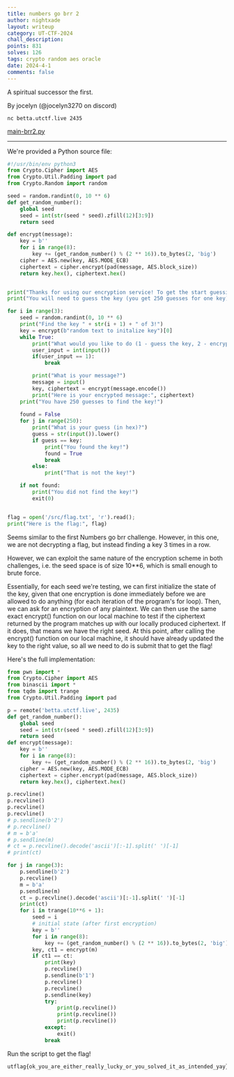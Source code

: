 ```yaml
---
title: numbers go brr 2
author: nightxade
layout: writeup
category: UT-CTF-2024
chall_description:
points: 831
solves: 126
tags: crypto random aes oracle
date: 2024-4-1
comments: false
---
```


A spiritual successor the first.

By jocelyn (@jocelyn3270 on discord)

`nc betta.utctf.live 2435`

[main-brr2.py](https://github.com/Nightxade/ctf-writeups/blob/master/assets/CTFs/UT-CTF-2024/main-brr2.py)  

---

We're provided a Python source file:  

```py
#!/usr/bin/env python3
from Crypto.Cipher import AES
from Crypto.Util.Padding import pad
from Crypto.Random import random

seed = random.randint(0, 10 ** 6)
def get_random_number():
    global seed 
    seed = int(str(seed * seed).zfill(12)[3:9])
    return seed

def encrypt(message):
    key = b''
    for i in range(8):
        key += (get_random_number() % (2 ** 16)).to_bytes(2, 'big')
    cipher = AES.new(key, AES.MODE_ECB)
    ciphertext = cipher.encrypt(pad(message, AES.block_size))
    return key.hex(), ciphertext.hex()


print("Thanks for using our encryption service! To get the start guessing, type 1. To encrypt a message, type 2.")
print("You will need to guess the key (you get 250 guesses for one key). You will do this 3 times!")

for i in range(3):
    seed = random.randint(0, 10 ** 6)
    print("Find the key " + str(i + 1) + " of 3!")
    key = encrypt(b"random text to initalize key")[0]
    while True:
        print("What would you like to do (1 - guess the key, 2 - encrypt a message)?")
        user_input = int(input())
        if(user_input == 1):
            break

        print("What is your message?")
        message = input()
        key, ciphertext = encrypt(message.encode())
        print("Here is your encrypted message:", ciphertext)
    print("You have 250 guesses to find the key!")
    
    found = False
    for j in range(250):
        print("What is your guess (in hex)?")
        guess = str(input()).lower()
        if guess == key:
            print("You found the key!")
            found = True
            break
        else:
            print("That is not the key!")

    if not found:
        print("You did not find the key!")
        exit(0)


flag = open('/src/flag.txt', 'r').read();
print("Here is the flag:", flag)
```

Seems similar to the first Numbers go brr challenge. However, in this one, we are not decrypting a flag, but instead finding a key 3 times in a row.  

However, we can exploit the same nature of the encryption scheme in both challenges, i.e. the seed space is of size 10**6, which is small enough to brute force.  

Essentially, for each seed we're testing, we can first initialize the state of the key, given that one encryption is done immediately before we are allowed to do anything (for each iteration of the program's for loop). Then, we can ask for an encryption of any plaintext. We can then use the same exact encrypt() function on our local machine to test if the ciphertext returned by the program matches up with our locally produced ciphertext. If it does, that means we have the right seed. At this point, after calling the encrypt() function on our local machine, it should have already updated the key to the right value, so all we need to do is submit that to get the flag!  

Here's the full implementation:  

```py
from pwn import *
from Crypto.Cipher import AES
from binascii import *
from tqdm import trange
from Crypto.Util.Padding import pad

p = remote('betta.utctf.live', 2435)
def get_random_number():
    global seed 
    seed = int(str(seed * seed).zfill(12)[3:9])
    return seed
def encrypt(message):
    key = b''
    for i in range(8):
        key += (get_random_number() % (2 ** 16)).to_bytes(2, 'big')
    cipher = AES.new(key, AES.MODE_ECB)
    ciphertext = cipher.encrypt(pad(message, AES.block_size))
    return key.hex(), ciphertext.hex()

p.recvline()
p.recvline()
p.recvline()
p.recvline()
# p.sendline(b'2')
# p.recvline()
# m = b'a'
# p.sendline(m)
# ct = p.recvline().decode('ascii')[:-1].split(' ')[-1]
# print(ct)

for j in range(3):
    p.sendline(b'2')
    p.recvline()
    m = b'a'
    p.sendline(m)
    ct = p.recvline().decode('ascii')[:-1].split(' ')[-1]
    print(ct)
    for i in trange(10**6 + 1):
        seed = i
        # initial state (after first encryption)
        key = b''
        for i in range(8):
            key += (get_random_number() % (2 ** 16)).to_bytes(2, 'big')
        key, ct1 = encrypt(m)
        if ct1 == ct:
            print(key)
            p.recvline()
            p.sendline(b'1')
            p.recvline()
            p.recvline()
            p.sendline(key)
            try:
                print(p.recvline())
                print(p.recvline())
                print(p.recvline())
            except:
                exit()
            break
```

Run the script to get the flag!  

    utflag{ok_you_are_either_really_lucky_or_you_solved_it_as_intended_yay}